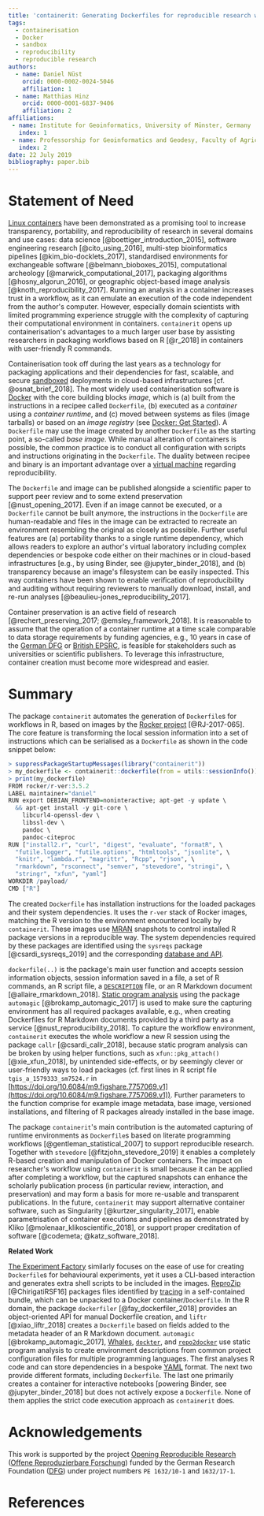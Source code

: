 ```yaml
---
title: 'containerit: Generating Dockerfiles for reproducible research with R'
tags:
  - containerisation
  - Docker
  - sandbox
  - reproducibility
  - reproducible research
authors:
  - name: Daniel Nüst
    orcid: 0000-0002-0024-5046
    affiliation: 1
  - name: Matthias Hinz
    orcid: 0000-0001-6837-9406
    affiliation: 2
affiliations:
 - name: Institute for Geoinformatics, University of Münster, Germany
   index: 1
 - name: Professorship for Geoinformatics and Geodesy, Faculty of Agricultural and Environmental Sciences, University of Rostock, Germany
   index: 2
date: 22 July 2019
bibliography: paper.bib
---
```


# Statement of Need

[Linux containers](https://en.wikipedia.org/wiki/Operating-system-level_virtualization) have been demonstrated as a promising tool to increase transparency, portability, and reproducibility of research in several domains and use cases: data science [@boettiger_introduction_2015], software engineering research [@cito_using_2016], multi-step bioinformatics pipelines [@kim_bio-docklets_2017], standardised environments for exchangeable software [@belmann_bioboxes_2015], computational archeology [@marwick_computational_2017], packaging algorithms [@hosny_algorun_2016], or geographic object-based image analysis [@knoth_reproducibility_2017].
Running an analysis in a container increases trust in a workflow, as it can emulate an execution of the code independent from the author's computer.
However, especially domain scientists with limited programming experience struggle with the complexity of capturing their computational environment in containers.
`containerit` opens up containerisation's advantages to a much larger user base by assisting researchers in packaging workflows based on R [@r_2018] in containers with user-friendly R commands.

Containerisation took off during the last years as a technology for packaging applications and their dependencies for fast, scalable, and secure [sandboxed](https://en.wikipedia.org/wiki/Sandbox_%28computer_security%29) deployments in cloud-based infrastructures [cf. @osnat_brief_2018].
The most widely used containerisation software is [Docker](https://en.wikipedia.org/wiki/Docker_%28software%29) with the core building blocks _image_, which is (a) built from the instructions in a recipee called `Dockerfile`, (b) executed as a _container_ using a _container runtime_, and (c) moved between systems as files (image tarballs) or based on an _image registry_ (see [Docker: Get Started](https://docs.docker.com/get-started/)).
A `Dockerfile` may use the image created by another `Dockerfile` as the starting point, a so-called _base image_.
While manual alteration of containers is possible, the common practice is to conduct all configuration with scripts and instructions originating in the `Dockerfile`.
The duality between recipee and binary is an important advantage over a [virtual machine](https://en.wikipedia.org/wiki/Virtual_machine) regarding reproducibility.

The `Dockerfile` and image can be published alongside a scientific paper to support peer review and to some extend preservation [@nust_opening_2017].
Even if an image cannot be executed, or a `Dockerfile` cannot be built anymore, the instructions in the `Dockerfile` are human-readable and files in the image can be extracted to recreate an environment resembling the original as closely as possible.
Further useful features are (a) portability thanks to a single runtime dependency, which allows readers to explore an author's virtual laboratory including complex dependencies or bespoke code either on their machines or in cloud-based infrastructures [e.g., by using Binder, see @jupyter_binder_2018], and (b) transparency because an image's filesystem can be easily inspected.
This way containers have been shown to enable verification of reproducibility and auditing without requiring reviewers to manually download, install, and re-run analyses [@beaulieu-jones_reproducibility_2017].

Container preservation is an active field of research [@rechert_preserving_2017; @emsley_framework_2018].
It is reasonable to assume that the operation of a container runtime at a time scale comparable to data storage requirements by funding agencies, e.g., 10 years in case of the [German DFG](http://www.dfg.de/en/research_funding/proposal_review_decision/applicants/research_data/index.html) or [British EPSRC](https://epsrc.ukri.org/about/standards/researchdata/expectations/), is feasible for stakeholders such as universities or scientific publishers.
To leverage this infrastructure, container creation must become more widespread and easier.

# Summary

The package `containerit` automates the generation of `Dockerfile`s for workflows in R, based on images by the [Rocker project](https://www.rocker-project.org/) [@RJ-2017-065].
The core feature is transforming the local session information into a set of instructions which can be serialised as a `Dockerfile` as shown in the code snippet below:

```R
> suppressPackageStartupMessages(library("containerit"))
> my_dockerfile <- containerit::dockerfile(from = utils::sessionInfo())
> print(my_dockerfile)
FROM rocker/r-ver:3.5.2
LABEL maintainer="daniel"
RUN export DEBIAN_FRONTEND=noninteractive; apt-get -y update \
  && apt-get install -y git-core \
	libcurl4-openssl-dev \
	libssl-dev \
	pandoc \
	pandoc-citeproc
RUN ["install2.r", "curl", "digest", "evaluate", "formatR", \
  "futile.logger", "futile.options", "htmltools", "jsonlite", \
  "knitr", "lambda.r", "magrittr", "Rcpp", "rjson", \
  "rmarkdown", "rsconnect", "semver", "stevedore", "stringi", \
  "stringr", "xfun", "yaml"]
WORKDIR /payload/
CMD ["R"]
```

The created `Dockerfile` has installation instructions for the loaded packages and their system dependencies.
It uses the `r-ver` stack of Rocker images, matching the R version to the environment encountered locally by `containerit`.
These images use [MRAN](https://mran.microsoft.com/) snapshots to control installed R package versions in a reproducible way.
The system dependencies required by these packages are identified using the `sysreqs` package [@csardi_sysreqs_2019] and the corresponding [database and API](http://sysreqs.r-hub.io/).

`dockerfile(..)` is the package's main user function and accepts session information objects, session information saved in a file, a set of R commands, an R script file, a [`DESCRIPTION`](https://cran.r-project.org/doc/manuals/r-release/R-exts.html#The-DESCRIPTION-file) file, or an R Markdown document [@allaire_rmarkdown_2018].
[Static program analysis](https://en.wikipedia.org/wiki/Static_program_analysis) using the package `automagic` [@brokamp_automagic_2017] is used to make sure the capturing environment has all required packages available, e.g., when creating Dockerfiles for R Markdown documents provided by a third party as a service [@nust_reproducibility_2018].
To capture the workflow environment, `containerit` executes the whole workflow a new R session using the package `callr` [@csardi_callr_2018], because static program analysis can be broken by using helper functions, such as `xfun::pkg_attach()` [@xie_xfun_2018], by unintended side-effects, or by seemingly clever or user-friendly ways to load packages (cf. first lines in R script file `tgis_a_1579333_sm7524.r` in [https://doi.org/10.6084/m9.figshare.7757069.v1](https://doi.org/10.6084/m9.figshare.7757069.v1)).
Further parameters to the function comprise for example image metadata, base image, versioned installations, and filtering of R packages already installed in the base image.

The package `containerit`'s main contribution is the automated capturing of runtime environments as `Dockerfile`s based on literate programming workflows [@gentleman_statistical_2007] to support reproducible research.
Together with `stevedore` [@fitzjohn_stevedore_2019] it enables a completely R-based creation and manipulation of Docker containers.
The impact on researcher's workflow using `containerit` is small because it can be applied after completing a workflow, but the captured snapshots can enhance the scholarly publication process (in particular review, interaction, and preservation) and may form a basis for more re-usable and transparent publications.
In the future, `containerit` may support alternative container software, such as Singularity [@kurtzer_singularity_2017], enable parametrisation of container executions and pipelines as demonstrated by Kliko [@molenaar_klikoscientific_2018], or support proper creditation of software [@codemeta; @katz_software_2018].

**Related Work**

[The Experiment Factory](https://expfactory.github.io/) similarly focuses on the ease of use for creating `Dockerfile`s for behavioural experiments, yet it uses a CLI-based interaction and generates extra shell scripts to be included in the images.
[ReproZip](https://www.reprozip.org/) [@ChirigatiRSF16] packages files identified by [tracing](https://en.wikipedia.org/wiki/Tracing_(software)) in a self-contained bundle, which can be unpacked to a Docker container/`Dockerfile`.
In the R domain, the package `dockerfiler` [@fay_dockerfiler_2018] provides an object-oriented API for manual Dockerfile creation, and `liftr` [@xiao_liftr_2018] creates a `Dockerfile` based on fields added to the metadata header of an R Markdown document.
`automagic` [@brokamp_automagic_2017], [Whales](https://github.com/Gueils/whales), [`dockter`](https://github.com/stencila/dockter/), and [`repo2docker`](https://github.com/jupyter/repo2docker) use static program analysis to create environment descriptions from common project configuration files for multiple programming languages.
The first analyses R code and can store dependencies in a bespoke [YAML](https://en.wikipedia.org/wiki/YAML) format.
The next two provide different formats, including `Dockerfile`.
The last one primarily creates a container for interactive notebooks [powering Binder, see @jupyter_binder_2018] but does not actively expose a `Dockerfile`.
None of them applies the strict code execution approach as `containerit` does.

# Acknowledgements

This work is supported by the project [Opening Reproducible Research](https://o2r.info) ([Offene Reproduzierbare Forschung](https://www.uni-muenster.de/forschungaz/project/9520)) funded by the German Research Foundation ([DFG](http://dfg.de/)) under project numbers `PE 1632/10-1` and `1632/17-1`.

# References
